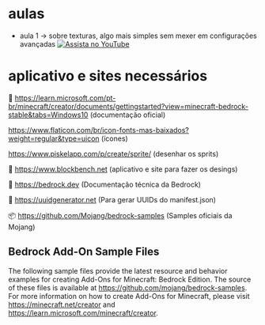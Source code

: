 # aulas 
- aula 1 -> sobre texturas, algo mais simples sem mexer em configurações avançadas
[![Assista no YouTube](https://img.youtube.com/vi/qSk3bx7sGvs/0.jpg)](https://www.youtube.com/watch?v=qSk3bx7sGvs)


# aplicativo e sites necessários 

🤌 https://learn.microsoft.com/pt-br/minecraft/creator/documents/gettingstarted?view=minecraft-bedrock-stable&tabs=Windows10 (documentação oficial)

https://www.flaticon.com/br/icon-fonts-mas-baixados?weight=regular&type=uicon (ícones)

https://www.piskelapp.com/p/create/sprite/ (desenhar os sprits)

🎨 https://www.blockbench.net (aplicativo e site para fazer os desings)

🧠 https://bedrock.dev (Documentação técnica da Bedrock)

🧾 https://uuidgenerator.net (Para gerar UUIDs do manifest.json)

📦 https://github.com/Mojang/bedrock-samples (Samples oficiais da Mojang)



## Bedrock Add-On Sample Files

The following sample files provide the latest resource and behavior examples for creating Add-Ons for Minecraft: Bedrock Edition. The source of these files is available at https://github.com/mojang/bedrock-samples. For more information on how to create Add-Ons for Minecraft, please visit https://minecraft.net/creator and https://learn.microsoft.com/minecraft/creator.
